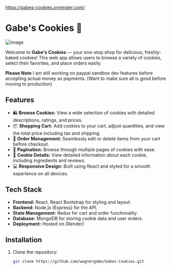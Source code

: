 https://gabes-cookies.onrender.com/

# Gabe's Cookies 🍪
![image](https://github.com/user-attachments/assets/5676d942-0647-4643-927b-5138e89d5cc8)


Welcome to **Gabe's Cookies** — your one-stop shop for delicious, freshly-baked cookies! This web app allows users to browse a variety of cookies, select their favorites, and place orders easily.


**Please Note** I am still working on paypal sandbox dev features before accepting actual money as payments. (Want to make sure all is good before moving to production)
## Features

- 🛍 **Browse Cookies:** View a wide selection of cookies with detailed descriptions, ratings, and prices.
- 📦 **Shopping Cart:** Add cookies to your cart, adjust quantities, and view the total price including tax and shipping.
- 🛒 **Order Management:** Seamlessly edit or delete items from your cart before checkout.
- 🔄 **Pagination:** Browse through multiple pages of cookies with ease.
- 🍪 **Cookie Details:** View detailed information about each cookie, including ingredients and reviews.
- 💻 **Responsive Design:** Built using React and styled for a smooth experience on all devices.

## Tech Stack

- **Frontend:** React, React Bootstrap for styling and layout.
- **Backend:** Node.js (Express) for the API.
- **State Management:** Redux for cart and order functionality.
- **Database:** MongoDB for storing cookie data and user orders.
- **Deployment:** Hosted on [Render]

## Installation

1. Clone the repository:

   ```bash
   git clone https://github.com/wagnergabe/Gabes-Cookies.git
